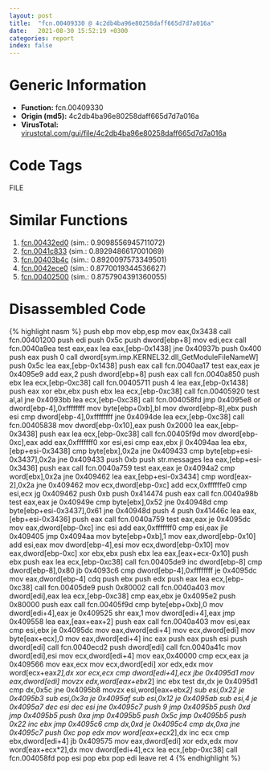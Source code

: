 ```yaml
---
layout: post
title:  "fcn.00409330 @ 4c2db4ba96e80258daff665d7d7a016a"
date:   2021-08-30 15:52:19 +0300
categories: report
index: false
---
```


# Generic Information
- **Function:** fcn.00409330
- **Origin (md5):** 4c2db4ba96e80258daff665d7d7a016a
- **VirusTotal:** [virustotal.com/gui/file/4c2db4ba96e80258daff665d7d7a016a][virustotal_ref]

# Code Tags
<span class="tag" id="FILE">FILE</span>


# Similar Functions

1. [fcn.00432ed0][similar_1_ref] (sim.: 0.9098556945711072)
2. [fcn.0041c833][similar_2_ref] (sim.: 0.8929486617001069)
3. [fcn.00403b4c][similar_3_ref] (sim.: 0.8920097573349501)
4. [fcn.0042ece0][similar_4_ref] (sim.: 0.8770019344536627)
5. [fcn.00402500][similar_5_ref] (sim.: 0.8757904391360055)


# Disassembled Code

{% highlight nasm %}
push ebp
mov ebp,esp
mov eax,0x3438
call fcn.00401200
push edi
push 0x5c
push dword[ebp+8]
mov edi,ecx
call fcn.0040a9ea
test eax,eax
lea eax,[ebp-0x1438]
jne 0x40937b
push 0x400
push eax
push 0
call dword[sym.imp.KERNEL32.dll_GetModuleFileNameW]
push 0x5c
lea eax,[ebp-0x1438]
push eax
call fcn.0040aa17
test eax,eax
je 0x4095e9
add eax,2
push dword[ebp+8]
push eax
call fcn.0040a850
push ebx
lea ecx,[ebp-0xc38]
call fcn.00405711
push 4
lea eax,[ebp-0x1438]
push eax
xor ebx,ebx
push ebx
lea ecx,[ebp-0xc38]
call fcn.00405920
test al,al
jne 0x4093bb
lea ecx,[ebp-0xc38]
call fcn.004058fd
jmp 0x4095e8
or dword[ebp-4],0xffffffff
mov byte[ebp+0xb],bl
mov dword[ebp-8],ebx
push esi
cmp dword[ebp-4],0xffffffff
jne 0x4094de
lea ecx,[ebp-0xc38]
call fcn.00405838
mov dword[ebp-0x10],eax
push 0x2000
lea eax,[ebp-0x3438]
push eax
lea ecx,[ebp-0xc38]
call fcn.00405f9d
mov dword[ebp-0xc],eax
add eax,0xfffffff0
xor esi,esi
cmp eax,ebx
jl 0x4094aa
lea ebx,[ebp+esi-0x3438]
cmp byte[ebx],0x2a
jne 0x409433
cmp byte[ebp+esi-0x3437],0x2a
jne 0x409433
push 0xb
push str.messages
lea eax,[ebp+esi-0x3436]
push eax
call fcn.0040a759
test eax,eax
je 0x4094a2
cmp word[ebx],0x2a
jne 0x409462
lea eax,[ebp+esi-0x3434]
cmp word[eax-2],0x2a
jne 0x409462
mov ecx,dword[ebp-0xc]
add ecx,0xffffffe0
cmp esi,ecx
jg 0x409462
push 0xb
push 0x414474
push eax
call fcn.0040a98b
test eax,eax
je 0x40949e
cmp byte[ebx],0x52
jne 0x40948d
cmp byte[ebp+esi-0x3437],0x61
jne 0x40948d
push 4
push 0x41446c
lea eax,[ebp+esi-0x3436]
push eax
call fcn.0040a759
test eax,eax
je 0x4095dc
mov eax,dword[ebp-0xc]
inc esi
add eax,0xfffffff0
cmp esi,eax
jle 0x409405
jmp 0x4094aa
mov byte[ebp+0xb],1
mov eax,dword[ebp-0x10]
add esi,eax
mov dword[ebp-4],esi
mov ecx,dword[ebp-0x10]
mov eax,dword[ebp-0xc]
xor ebx,ebx
push ebx
lea eax,[eax+ecx-0x10]
push ebx
push eax
lea ecx,[ebp-0xc38]
call fcn.00405de9
inc dword[ebp-8]
cmp dword[ebp-8],0x80
jb 0x4093c6
cmp dword[ebp-4],0xffffffff
je 0x4095dc
mov eax,dword[ebp-4]
cdq
push ebx
push edx
push eax
lea ecx,[ebp-0xc38]
call fcn.00405de9
push 0x80002
call fcn.0040a403
mov dword[edi],eax
lea ecx,[ebp-0xc38]
cmp eax,ebx
je 0x4095e2
push 0x80000
push eax
call fcn.00405f9d
cmp byte[ebp+0xb],0
mov dword[edi+4],eax
je 0x409525
shr eax,1
mov dword[edi+4],eax
jmp 0x409558
lea eax,[eax+eax+2]
push eax
call fcn.0040a403
mov esi,eax
cmp esi,ebx
je 0x4095dc
mov eax,dword[edi+4]
mov ecx,dword[edi]
mov byte[eax+ecx],0
mov eax,dword[edi+4]
inc eax
push eax
push esi
push dword[edi]
call fcn.0040ecd2
push dword[edi]
call fcn.0040a41c
mov dword[edi],esi
mov ecx,dword[edi+4]
mov eax,0x40000
cmp ecx,eax
ja 0x409566
mov eax,ecx
mov ecx,dword[edi]
xor edx,edx
mov word[ecx+eax*2],dx
xor ecx,ecx
cmp dword[edi+4],ecx
jbe 0x4095d1
mov eax,dword[edi]
movzx edx,word[eax+ebx*2]
inc ebx
test dx,dx
je 0x4095d1
cmp dx,0x5c
jne 0x4095b8
movzx esi,word[eax+ebx*2]
sub esi,0x22
je 0x4095b3
sub esi,0x3a
je 0x4095af
sub esi,0x12
je 0x4095ab
sub esi,4
je 0x4095a7
dec esi
dec esi
jne 0x4095c7
push 9
jmp 0x4095b5
push 0xd
jmp 0x4095b5
push 0xa
jmp 0x4095b5
push 0x5c
jmp 0x4095b5
push 0x22
inc ebx
jmp 0x4095c6
cmp dx,0xd
je 0x4095c4
cmp dx,0xa
jne 0x4095c7
push 0xc
pop edx
mov word[eax+ecx*2],dx
inc ecx
cmp ebx,dword[edi+4]
jb 0x409575
mov eax,dword[edi]
xor edx,edx
mov word[eax+ecx*2],dx
mov dword[edi+4],ecx
lea ecx,[ebp-0xc38]
call fcn.004058fd
pop esi
pop ebx
pop edi
leave
ret 4
{% endhighlight %}


[similar_1_ref]: /report/fcn.00432ed0@4fe6510221c33bf023f6abed461fc13f
[similar_2_ref]: /report/fcn.0041c833@ba5ec83721de3ca10b3c9583f3b2c6a1
[similar_3_ref]: /report/fcn.00403b4c@d96761eb00d2d97e2b6f5ffffed0b46a
[similar_4_ref]: /report/fcn.0042ece0@4fe6510221c33bf023f6abed461fc13f
[similar_5_ref]: /report/fcn.00402500@9c2b894b84f59672d8be2e984066f76f
[virustotal_ref]: https://www.virustotal.com/gui/file/4c2db4ba96e80258daff665d7d7a016a